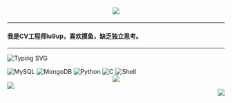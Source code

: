 <h1 align="center">
	<img src="https://readme-typing-svg.herokuapp.com/?lines=Hello!&center=true&size=35">	
</h1>

***
#### 我是CV工程师lu9up，喜欢摸鱼，缺乏独立思考。
***

![Typing SVG](https://readme-typing-svg.herokuapp.com?font=DynaPuff&size=20&pause=1000&color=9999FF&center=true&vCenter=true&width=500&height=22&lines=A+passionate+web+developer+based+in+Nanjing.++%F0%9F%91%8B)


 <img alt="MySQL" src="https://img.shields.io/badge/-MySQL-0021F5?style=flat-square&logo=mysql&logoColor=white" /> 
<img alt="MongoDB" src="https://img.shields.io/badge/-MongoDB-13aa52?style=flat-square&logo=mongodb&logoColor=white" /> <img alt="Python" src="https://img.shields.io/badge/-Python-FADC6A?style=flat-square&logo=python" />
<img alt="C" src="https://img.shields.io/badge/-C/C++-DAE8FC?style=flat-square&logo=c" /> <img alt="Shell" src="https://img.shields.io/badge/-Shell-000000?style=style=flat-square&logo=gnu-bash&logoColor=white" />

<div align="center"> <img src="https://github-readme-activity-graph.vercel.app/graph?username=lpeiyi&theme=xcode" /> </div>

<div align="left"> <img src="https://github-readme-streak-stats.herokuapp.com/?user=lpeiyi" /> </div>

<div align="right"> <img src="https://github-readme-stats.vercel.app/api?username=lpeiyi&show_icons=true&theme=transparent" /> </div>

